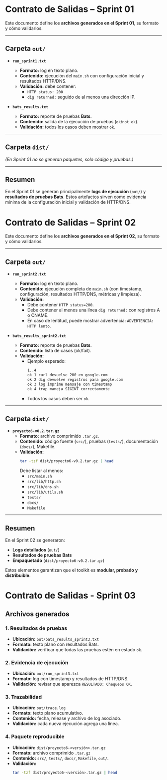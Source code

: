 # Contrato de Salidas – Sprint 01

Este documento define los **archivos generados en el Sprint 01**, su formato y cómo validarlos.

---

## Carpeta `out/`
- **`run_sprint1.txt`**
  - **Formato:** log en texto plano.
  - **Contenido:** ejecución del `main.sh` con configuración inicial y resultados HTTP/DNS.
  - **Validación:** debe contener:
    - `HTTP status: 200`
    - `dig returned:` seguido de al menos una dirección IP.

- **`bats_results.txt`**
  - **Formato:** reporte de pruebas **Bats**.
  - **Contenido:** salida de la ejecución de pruebas (`ok`/`not ok`).
  - **Validación:** todos los casos deben mostrar `ok`.

---

## Carpeta `dist/`
*(En Sprint 01 no se generan paquetes, solo código y pruebas.)*

---

## Resumen
En el Sprint 01 se generan principalmente **logs de ejecución** (`out/`) y **resultados de pruebas Bats**.
Estos artefactos sirven como evidencia mínima de la configuración inicial y validación de HTTP/DNS.


# Contrato de Salidas – Sprint 02

Este documento define los **archivos generados en el Sprint 02**, su formato y cómo validarlos.

---

## Carpeta `out/`
- **`run_sprint2.txt`**
  - **Formato:** log en texto plano.
  - **Contenido:** ejecución completa de `main.sh` (con timestamp, configuración, resultados HTTP/DNS, métricas y limpieza).
  - **Validación:**
    - Debe contener `HTTP status=200`.
    - Debe contener al menos una línea `dig returned:` con registros A o CNAME.
    - En caso de lentitud, puede mostrar advertencia: `ADVERTENCIA: HTTP lento`.

- **`bats_results_sprint2.txt`**
  - **Formato:** reporte de pruebas **Bats**.
  - **Contenido:** lista de casos (ok/fail).
  - **Validación:** 
    - Ejemplo esperado:
      ```bash
      1..4
      ok 1 curl devuelve 200 en google.com
      ok 2 dig devuelve registros para google.com
      ok 3 log imprime mensaje con timestamp
      ok 4 trap maneja SIGINT correctamente
      ```
    - Todos los casos deben ser `ok`.

---

## Carpeta `dist/`
- **`proyecto6-v0.2.tar.gz`**
  - **Formato:** archivo comprimido `.tar.gz`.
  - **Contenido:** código fuente (`src/`), pruebas (`tests/`), documentación (`docs/`), Makefile.
  - **Validación:**
    ```bash
    tar -tzf dist/proyecto6-v0.2.tar.gz | head
    ```
    Debe listar al menos:
    - `src/main.sh`
    - `src/lib/http.sh`
    - `src/lib/dns.sh`
    - `src/lib/utils.sh`
    - `tests/`
    - `docs/`
    - `Makefile`
---

## Resumen
En el Sprint 02 se generaron:  
- **Logs detallados** (`out/`)  
- **Resultados de pruebas Bats**  
- **Empaquetado** (`dist/proyecto6-v0.2.tar.gz`)  
 
Estos elementos garantizan que el toolkit es **modular, probado y distribuible**.

# Contrato de Salidas - Sprint 03

## Archivos generados

### 1. Resultados de pruebas
- **Ubicación:** `out/bats_results_sprint3.txt`
- **Formato:** texto plano con resultados Bats.
- **Validación:** verificar que todas las pruebas estén en estado `ok`.

### 2. Evidencia de ejecución
- **Ubicación:** `out/run_sprint3.txt`
- **Formato:** log con timestamp y resultados de HTTP/DNS.
- **Validación:** revisar que aparezca `RESULTADO: Chequeos OK`.

### 3. Trazabilidad
- **Ubicación:** `out/trace.log`
- **Formato:** texto plano acumulativo.
- **Contenido:** fecha, release y archivo de log asociado.
- **Validación:** cada nueva ejecución agrega una línea.

### 4. Paquete reproducible
- **Ubicación:** `dist/proyecto6-<versión>.tar.gz`
- **Formato:** archivo comprimido `.tar.gz`
- **Contenido:** `src/`, `tests/`, `docs/`, `Makefile`, `out/`.
- **Validación:**
  ```bash
  tar -tzf dist/proyecto6-<versión>.tar.gz | head